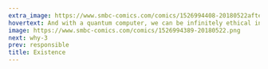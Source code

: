 ```yaml
---
extra_image: https://www.smbc-comics.com/comics/1526994408-20180522after.png
hovertext: And with a quantum computer, we can be infinitely ethical in finite time!
image: https://www.smbc-comics.com/comics/1526994389-20180522.png
next: why-3
prev: responsible
title: Existence
---
```

